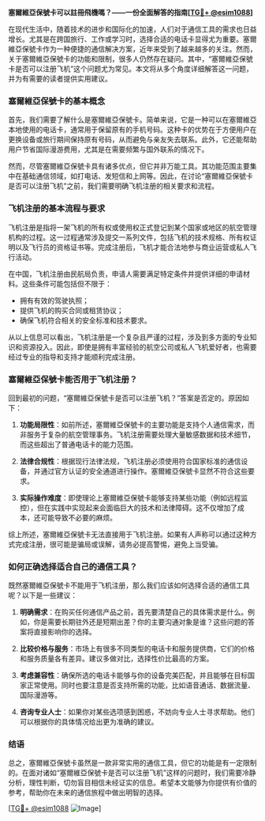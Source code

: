 **塞爾維亞保號卡可以註冊飛機嗎？——一份全面解答的指南[[TG💪+ @esim1088](https://t.me/s/esim1088)]**

在现代生活中，随着技术的进步和国际化的加速，人们对于通信工具的需求也日益增长。尤其是在跨国旅行、工作或学习时，选择合适的电话卡显得尤为重要。塞爾維亞保號卡作为一种便捷的通信解决方案，近年来受到了越来越多的关注。然而，关于塞爾維亞保號卡的功能和限制，很多人仍然存在疑问。其中，“塞爾維亞保號卡是否可以注册飞机”这个问题尤为常见。本文将从多个角度详细解答这一问题，并为有需要的读者提供实用建议。

### 塞爾維亞保號卡的基本概念

首先，我们需要了解什么是塞爾維亞保號卡。简单来说，它是一种可以在塞爾維亞本地使用的电话卡，通常用于保留原有的手机号码。这种卡的优势在于方便用户在更换设备或旅行期间保持原有号码，从而避免与亲友失去联系。此外，它还能帮助用户节省国际漫游费用，尤其是在需要频繁与国外联系的情况下。

然而，尽管塞爾維亞保號卡具有诸多优点，但它并非万能工具。其功能范围主要集中在基础通信领域，如打电话、发短信和上网等。因此，在讨论“塞爾維亞保號卡是否可以注册飞机”之前，我们需要明确飞机注册的相关要求和流程。

### 飞机注册的基本流程与要求

飞机注册是指将一架飞机的所有权或使用权正式登记到某个国家或地区的航空管理机构的过程。这一过程通常涉及提交一系列文件，包括飞机的技术规格、所有权证明以及飞行员的资格证书等。完成注册后，飞机才能合法地参与商业运营或私人飞行活动。

在中国，飞机注册由民航局负责，申请人需要满足特定条件并提供详细的申请材料。这些条件可能包括但不限于：

- 拥有有效的驾驶执照；
- 提供飞机的购买合同或租赁协议；
- 确保飞机符合相关的安全标准和技术要求。

从以上信息可以看出，飞机注册是一个复杂且严谨的过程，涉及到多方面的专业知识和资源投入。因此，即使是拥有丰富经验的航空公司或私人飞机爱好者，也需要经过专业的指导和支持才能顺利完成注册。

### 塞爾維亞保號卡能否用于飞机注册？

回到最初的问题，“塞爾維亞保號卡是否可以注册飞机？”答案是否定的。原因如下：

1. **功能局限性**：如前所述，塞爾維亞保號卡的主要功能是支持个人通信需求，而非服务于复杂的航空管理事务。飞机注册需要处理大量敏感数据和技术细节，而这些超出了普通电话卡的能力范围。

2. **法律合规性**：根据现行法律法规，飞机注册必须使用符合国家标准的通信设备，并通过官方认证的安全通道进行操作。塞爾維亞保號卡显然不符合这些要求。

3. **实际操作难度**：即使理论上塞爾維亞保號卡能够支持某些功能（例如远程监控），但在实践中实现起来会面临巨大的技术和法律障碍。这不仅增加了成本，还可能导致不必要的麻烦。

综上所述，塞爾維亞保號卡无法直接用于飞机注册。如果有人声称可以通过这种方式完成注册，很可能是骗局或误解，请务必提高警惕，避免上当受骗。

### 如何正确选择适合自己的通信工具？

既然塞爾維亞保號卡不能用于飞机注册，那么我们应该如何选择合适的通信工具呢？以下是一些建议：

1. **明确需求**：在购买任何通信产品之前，首先要清楚自己的具体需求是什么。例如，你是需要长期驻外还是短期出差？你的主要沟通对象是谁？这些问题的答案将直接影响你的选择。

2. **比较价格与服务**：市场上有很多不同类型的电话卡和服务提供商，它们的价格和服务质量各有差异。建议多做对比，选择性价比最高的方案。

3. **考虑兼容性**：确保所选的电话卡能够与你的设备完美匹配，并且能够在目标国家正常使用。同时也要注意是否支持所需的功能，比如语音通话、数据流量、国际漫游等。

4. **咨询专业人士**：如果你对某些选项感到困惑，不妨向专业人士寻求帮助。他们可以根据你的具体情况给出更为准确的建议。

### 结语

总之，塞爾維亞保號卡虽然是一款非常实用的通信工具，但它的功能是有一定限制的。在面对诸如“塞爾維亞保號卡是否可以注册飞机”这样的问题时，我们需要冷静分析，理性判断，切勿盲目相信未经证实的信息。希望本文能够为你提供有价值的参考，帮助你在未来的通信旅程中做出明智的选择。

[[TG💪+ @esim1088](https://t.me/s/esim1088) ![Image](https://i.postimg.cc/4NQfJmqS/Snipaste-2025-05-13-00-14-12.png)]